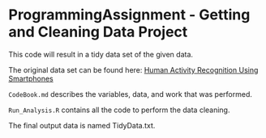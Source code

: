 # ProgrammingAssignment - Getting and Cleaning Data Project
This code will result in a tidy data set of the given data.

The original data set can be found here: [Human Activity Recognition Using Smartphones](http://archive.ics.uci.edu/ml/datasets/Human+Activity+Recognition+Using+Smartphones)

`CodeBook.md` describes the variables, data, and work that was performed.

`Run_Analysis.R` contains all the code to perform the data cleaning.


The final output data is named TidyData.txt.
